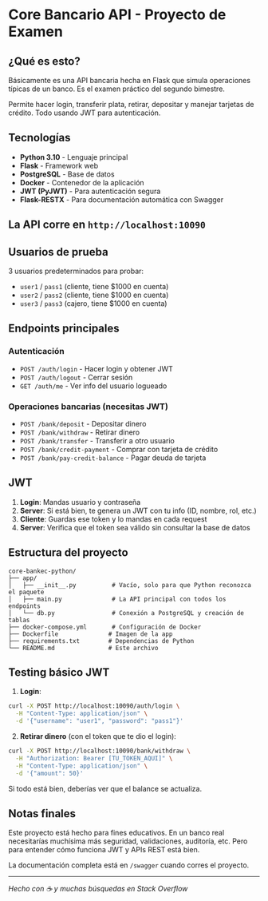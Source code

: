 # Core Bancario API - Proyecto de Examen

## ¿Qué es esto?

Básicamente es una API bancaria hecha en Flask que simula operaciones típicas de un banco. Es el examen práctico del segundo bimestre. 

Permite hacer login, transferir plata, retirar, depositar y manejar tarjetas de crédito. Todo usando JWT para autenticación.

## Tecnologías

- **Python 3.10** - Lenguaje principal
- **Flask** - Framework web
- **PostgreSQL** - Base de datos
- **Docker** - Contenedor de la aplicación
- **JWT (PyJWT)** - Para autenticación segura
- **Flask-RESTX** - Para documentación automática con Swagger

## La API corre en `http://localhost:10090`

## Usuarios de prueba

3 usuarios predeterminados para probar:
- `user1` / `pass1` (cliente, tiene $1000 en cuenta)
- `user2` / `pass2` (cliente, tiene $1000 en cuenta) 
- `user3` / `pass3` (cajero, tiene $1000 en cuenta)

## Endpoints principales

### Autenticación
- `POST /auth/login` - Hacer login y obtener JWT
- `POST /auth/logout` - Cerrar sesión
- `GET /auth/me` - Ver info del usuario logueado

### Operaciones bancarias (necesitas JWT)
- `POST /bank/deposit` - Depositar dinero
- `POST /bank/withdraw` - Retirar dinero
- `POST /bank/transfer` - Transferir a otro usuario
- `POST /bank/credit-payment` - Comprar con tarjeta de crédito
- `POST /bank/pay-credit-balance` - Pagar deuda de tarjeta

## JWT

1. **Login**: Mandas usuario y contraseña
2. **Server**: Si está bien, te genera un JWT con tu info (ID, nombre, rol, etc.)
3. **Cliente**: Guardas ese token y lo mandas en cada request
4. **Server**: Verifica que el token sea válido sin consultar la base de datos

## Estructura del proyecto

```
core-bankec-python/
├── app/
│   ├── __init__.py          # Vacío, solo para que Python reconozca el paquete
│   ├── main.py              # La API principal con todos los endpoints
│   └── db.py                # Conexión a PostgreSQL y creación de tablas
├── docker-compose.yml       # Configuración de Docker
├── Dockerfile              # Imagen de la app
├── requirements.txt        # Dependencias de Python
└── README.md               # Este archivo
```

## Testing básico JWT

1. **Login**:
```bash
curl -X POST http://localhost:10090/auth/login \
  -H "Content-Type: application/json" \
  -d '{"username": "user1", "password": "pass1"}'
```

2. **Retirar dinero** (con el token que te dio el login):
```bash
curl -X POST http://localhost:10090/bank/withdraw \
  -H "Authorization: Bearer [TU_TOKEN_AQUI]" \
  -H "Content-Type: application/json" \
  -d '{"amount": 50}'
```

Si todo está bien, deberías ver que el balance se actualiza.

## Notas finales

Este proyecto está hecho para fines educativos. En un banco real necesitarías muchísima más seguridad, validaciones, auditoría, etc. Pero para entender cómo funciona JWT y APIs REST está bien.

La documentación completa está en `/swagger` cuando corres el proyecto.

---
*Hecho con ☕ y muchas búsquedas en Stack Overflow*
